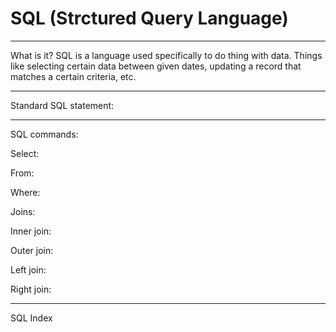 # SQL (Strctured Query Language)
--------------------------------
What is it?
SQL is a language used specifically to do thing with data. Things like selecting certain data between given dates, updating a record that matches a certain criteria, etc.

--------------------------------
Standard SQL statement:


--------------------------------
SQL commands:

Select:

From:

Where:

Joins:

Inner join:

Outer join:

Left join:

Right join:

------------------------------
SQL Index
